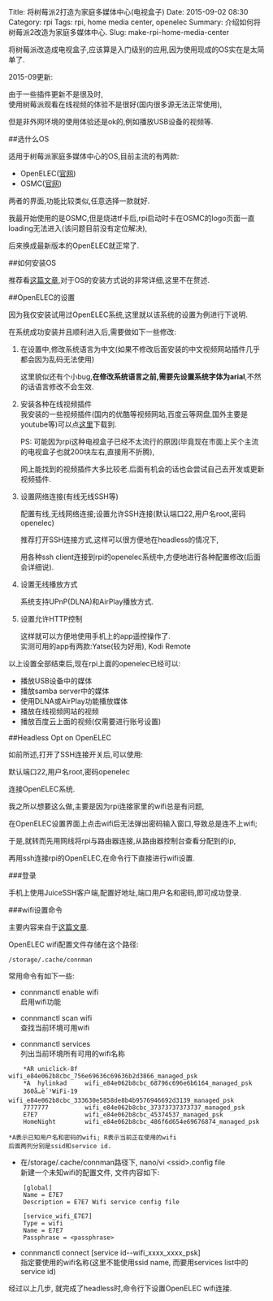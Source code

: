 Title: 将树莓派2打造为家庭多媒体中心(电视盒子)
Date: 2015-09-02 08:30
Category: rpi
Tags: rpi, home media center, openelec
Summary: 介绍如何将树莓派2改造为家庭多媒体中心.
Slug: make-rpi-home-media-center

将树莓派改造成电视盒子,应该算是入门级别的应用,因为使用现成的OS实在是太简单了.

2015-09更新:

由于一些插件更新不是很及时,  
使用树莓派观看在线视频的体验不是很好(国内很多源无法正常使用),

但是非外网环境的使用体验还是ok的,例如播放USB设备的视频等.

##选什么OS

适用于树莓派家庭多媒体中心的OS,目前主流的有两款:  

* OpenELEC([官网](http://openelec.tv/get-openelec "OpenELEC官网"))
* OSMC([官网](https://osmc.tv/download/ "OSMC官网"))

两者的界面,功能比较类似,任意选择一款就好.

我最开始使用的是OSMC,但是烧进tf卡后,rpi启动时卡在OSMC的logo页面一直loading无法进入(该问题目前没有定位解决),

后来换成最新版本的OpenELEC就正常了.

##如何安装OS

推荐看[这篇文章](http://mymediaexperience.com/raspberry-pi-xbmc-with-raspbmc/ "RPi media center OS install"),对于OS的安装方式说的非常详细,这里不在赘述.

##OpenELEC的设置

因为我仅安装试用过OpenELEC系统,这里就以该系统的设置为例进行下说明.

在系统成功安装并且顺利进入后,需要做如下一些修改:

1. 在设置中,修改系统语言为中文(如果不修改后面安装的中文视频网站插件几乎都会因为乱码无法使用) 
 
    这里貌似还有个小bug,**在修改系统语言之前,需要先设置系统字体为arial**,不然的话语言修改不会生效.
    
2. 安装各种在线视频插件  
    我安装的一些视频插件(国内的优酷等视频网站,百度云等网盘,国外主要是youtube等)可以点[这里]({attach}/files/video-addons.zip)下载到. 
     
    PS: 可能因为rpi这种电视盒子已经不太流行的原因(毕竟现在市面上买个主流的电视盒子也就200块左右,直接用不折腾),
    
    网上能找到的视频插件大多比较老.后面有机会的话也会尝试自己去开发或更新视频插件.
    
3. 设置网络连接(有线无线SSH等)  

    配置有线,无线网络连接;设置允许SSH连接(默认端口22,用户名root,密码openelec)  
    
    推荐打开SSH连接方式,这样可以很方便地在headless的情况下,
    
    用各种ssh client连接到rpi的openelec系统中,方便地进行各种配置修改(后面会详细说).


4. 设置无线播放方式

    系统支持UPnP(DLNA)和AirPlay播放方式.

5. 设置允许HTTP控制

    这样就可以方便地使用手机上的app遥控操作了.  
    实测可用的app有两款:Yatse(较为好用), Kodi Remote

以上设置全部结束后,现在rpi上面的openelec已经可以:  

* 播放USB设备中的媒体
* 播放samba server中的媒体
* 使用DLNA或AirPlay功能播放媒体
* 播放在线视频网站的视频
* 播放百度云上面的视频(仅需要进行账号设置)    
  
  
##Headless Opt on OpenELEC 

如前所述,打开了SSH连接开关后,可以使用:

默认端口22,用户名root,密码openelec

连接OpenELEC系统.

我之所以想要这么做,主要是因为rpi连接家里的wifi总是有问题,

在OpenELEC设置界面上点击wifi后无法弹出密码输入窗口,导致总是连不上wifi;

于是,就转而先用网线将rpi与路由器连接,从路由器控制台查看分配到的ip,

再用ssh连接rpi的OpenELEC,在命令行下直接进行wifi设置.

###登录

手机上使用JuiceSSH客户端,配置好地址,端口用户名和密码,即可成功登录.

###wifi设置命令

主要内容来自于[这篇文章](https://gist.github.com/maoueh/8260199 "openelec-setting up wifi in cli").

OpenELEC wifi配置文件存储在这个路径:
````
/storage/.cache/connman
````

常用命令有如下一些:  

* connmanctl enable wifi  
    启用wifi功能

* connmanctl scan wifi  
    查找当前环境可用wifi
    
* connmanctl services  
    列出当前环境所有可用的wifi名称    
    
````  
    *AR uniclick-8f  wifi_e84e062b8cbc_756e69636c69636b2d3866_managed_psk  
    *A  hylinkad     wifi_e84e062b8cbc_68796c696e6b6164_managed_psk  
    360å…è´¹WiFi-19  wifi_e84e062b8cbc_333630e5858de8b4b9576946692d3139_managed_psk 
    7777777          wifi_e84e062b8cbc_37373737373737_managed_psk  
    E7E7             wifi_e84e062b8cbc_45374537_managed_psk  
    HomeNight        wifi_e84e062b8cbc_486f6d654e69676874_managed_psk 
````  

    *A表示已知用户名和密码的wifi; R表示当前正在使用的wifi
    后面两列分别是ssid和service id.

    
* 在/storage/.cache/connman路径下, nano/vi \<ssid>.config file   
    新建一个未知wifi的配置文件, 文件内容如下:  
    
````
    [global]
    Name = E7E7
    Description = E7E7 Wifi service config file

    [service_wifi_E7E7]
    Type = wifi
    Name = E7E7
    Passphrase = <passphrase>
````    

* connmanctl connect [service id--wifi_xxxx_xxxx_psk]  
    指定要使用的wifi名称(这里不能使用ssid name, 而要用services list中的service id) 
    
经过以上几步, 就完成了headless时,命令行下设置OpenELEC wifi连接.